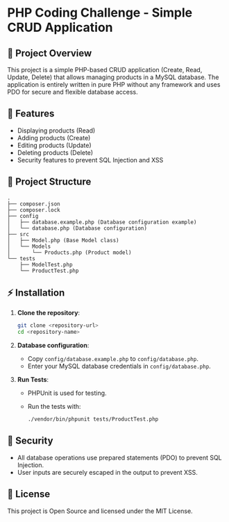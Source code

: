 # PHP Coding Challenge - Simple CRUD Application

## 📌 Project Overview

This project is a simple PHP-based CRUD application (Create, Read, Update, Delete) that allows managing products in a MySQL database. The application is entirely written in pure PHP without any framework and uses PDO for secure and flexible database access.

## 🚀 Features

* Displaying products (Read)
* Adding products (Create)
* Editing products (Update)
* Deleting products (Delete)
* Security features to prevent SQL Injection and XSS

## 📁 Project Structure

```
.
├── composer.json
├── composer.lock
├── config
│   ├── database.example.php (Database configuration example)
│   └── database.php (Database configuration)
├── src
│   ├── Model.php (Base Model class)
│   └── Models
│       └── Products.php (Product model)
└── tests
    ├── ModelTest.php
    └── ProductTest.php
```

## ⚡ Installation

1. **Clone the repository**:

   ```bash
   git clone <repository-url>
   cd <repository-name>
   ```

2. **Database configuration**:

   * Copy `config/database.example.php` to `config/database.php`.
   * Enter your MySQL database credentials in `config/database.php`.

3. **Run Tests**:

   * PHPUnit is used for testing.
   * Run the tests with:

     ```bash
     ./vendor/bin/phpunit tests/ProductTest.php
     ```

## 🚨 Security

* All database operations use prepared statements (PDO) to prevent SQL Injection.
* User inputs are securely escaped in the output to prevent XSS.

## 📌 License

This project is Open Source and licensed under the MIT License.
